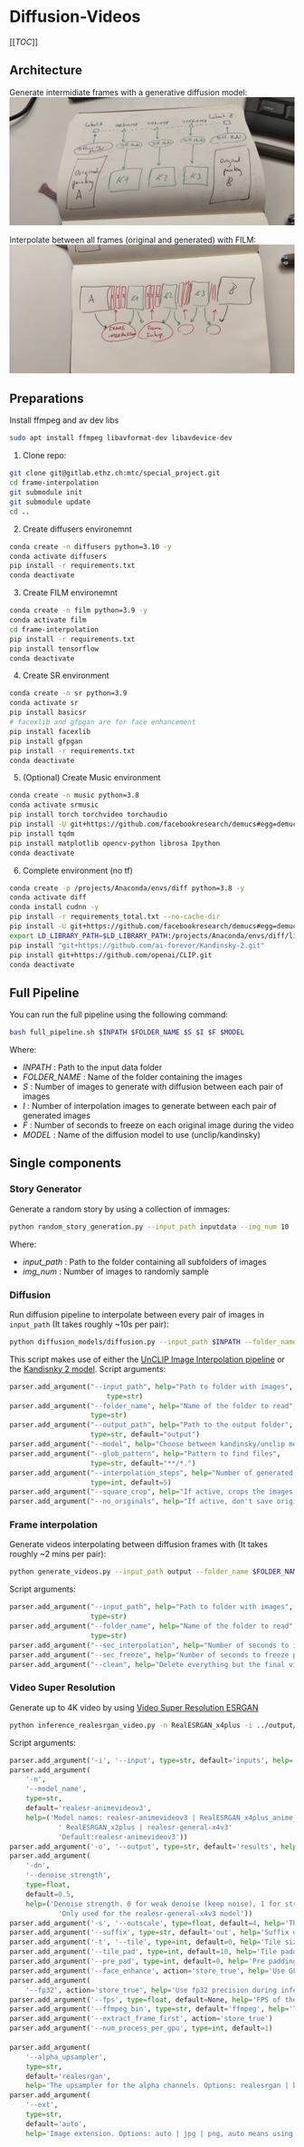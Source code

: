 # Diffusion-Videos

[[_TOC_]]

## Architecture

Generate intermidiate frames with a generative diffusion model:
![](assets/sd_interpolation.jpg)

Interpolate between all frames (original and generated) with FILM:
![](assets/frame_interpolation.jpg)



## Preparations

Install ffmpeg and av dev libs

```bash
sudo apt install ffmpeg libavformat-dev libavdevice-dev
```

1. Clone repo:
```bash
git clone git@gitlab.ethz.ch:mtc/special_project.git
cd frame-interpolation
git submodule init
git submodule update
cd ..
```

2. Create diffusers environemnt
```bash
conda create -n diffusers python=3.10 -y
conda activate diffusers
pip install -r requirements.txt
conda deactivate
```

3. Create FILM environemnt
```bash
conda create -n film python=3.9 -y
conda activate film
cd frame-interpolation
pip install -r requirements.txt
pip install tensorflow
conda deactivate
```

4. Create SR environment
```bash
conda create -n sr python=3.9
conda activate sr
pip install basicsr
# facexlib and gfpgan are for face enhancement
pip install facexlib
pip install gfpgan
pip install -r requirements.txt
conda deactivate
```

5. (Optional) Create Music environment
```bash
conda create -n music python=3.8
conda activate srmusic
pip install torch torchvideo torchaudio
pip install -U git+https://github.com/facebookresearch/demucs#egg=demucs
pip install tqdm
pip install matplotlib opencv-python librosa Ipython
conda deactivate
```

6. Complete environment (no tf)
```bash
conda create -p /projects/Anaconda/envs/diff python=3.8 -y
conda activate diff
conda install cudnn -y
pip install -r requirements_total.txt --no-cache-dir
pip install -U git+https://github.com/facebookresearch/demucs#egg=demucs
export LD_LIBRARY_PATH=$LD_LIBRARY_PATH:/projects/Anaconda/envs/diff/lib/python3.8/site-packages/tensorrt_libs
pip install "git+https://github.com/ai-forever/Kandinsky-2.git"
pip install git+https://github.com/openai/CLIP.git
conda deactivate
```

## Full Pipeline

You can run the full pipeline using the following command:
```bash
bash full_pipeline.sh $INPATH $FOLDER_NAME $S $I $F $MODEL
```
Where:
 - *INPATH* : Path to the input data folder
 - *FOLDER_NAME* : Name of the folder containing the images
 - *S* : Number of images to generate with diffusion between each pair of images
 - *I* : Number of interpolation images to generate between each pair of generated images
 - *F* : Number of seconds to freeze on each original image during the video 
 - *MODEL* : Name of the diffusion model to use (unclip/kandinsky)

## Single components
### Story Generator

Generate a random story by using a collection of immages:

```bash
python random_story_generation.py --input_path inputdata --img_num 10
```
Where:
 - *input_path* : Path to the folder containing all subfolders of images
 - *img_num* : Number of images to randomly sample
### Diffusion 

Run diffusion pipeline to interpolate between every pair of images in `input_path` (It takes roughly ~10s per pair):

```bash
python diffusion_models/diffusion.py --input_path $INPATH --folder_name $FOLDER_NAME --model $M --interpolation_steps $S 
```

This script makes use of either the [UnCLIP Image Interpolation pipeline](https://github.com/huggingface/diffusers/tree/main/examples/community#unclip-image-interpolation-pipeline) or the [Kandisnky 2 model](https://github.com/ai-forever/Kandinsky-2).
Script arguments:
```python
parser.add_argument("--input_path", help="Path to folder with images",
                        type=str)
parser.add_argument("--folder_name", help="Name of the folder to read",
                    type=str)
parser.add_argument("--output_path", help="Path to the output folder",
                    type=str, default="output")
parser.add_argument("--model", help="Choose between kandinsky/unclip model", type=str, default='unclip')
parser.add_argument("--glob_pattern", help="Pattern to find files",
                    type=str, default="**/*.") 
parser.add_argument("--interpolation_steps", help="Number of generated frames between a pair of images",
                    type=int, default=5)
parser.add_argument("--square_crop", help="If active, crops the images in a square.", action="store_true")
parser.add_argument("--no_originals", help="If active, don't save original images.", action="store_true")
```

### Frame interpolation
Generate videos interpolating between diffusion frames with (It takes roughly ~2 mins per pair):
```bash
python generate_videos.py --input_path output --folder_name $FOLDER_NAME --sec_interpolation $I --sec_freeze $F --clean
```

Script arguments:
```python
parser.add_argument("--input_path", help="Path to folder with images", default='output',
                    type=str)
parser.add_argument("--folder_name", help="Name of the folder to read",
                    type=str)
parser.add_argument("--sec_interpolation", help="Number of seconds to interpolate between images", type=int, default=10)
parser.add_argument("--sec_freeze", help="Number of seconds to freeze per original image", type=int, default=20)
parser.add_argument("--clean", help="Delete everything but the final video", action='store_true')
```

### Video Super Resolution
Generate up to 4K video by using [Video Super Resolution ESRGAN](https://github.com/saba99/Video-Super-Resolution-ESRGAN/tree/master)

```bash
python inference_realesrgan_video.py -n RealESRGAN_x4plus -i ../output/$FOLDER_NAME/final_video.mp4 -o ../output/$FOLDER_NAME/ -s $sr
```

Script arguments:
```python
parser.add_argument('-i', '--input', type=str, default='inputs', help='Input video, image or folder')
parser.add_argument(
    '-n',
    '--model_name',
    type=str,
    default='realesr-animevideov3',
    help=('Model names: realesr-animevideov3 | RealESRGAN_x4plus_anime_6B | RealESRGAN_x4plus | RealESRNet_x4plus |'
            ' RealESRGAN_x2plus | realesr-general-x4v3'
            'Default:realesr-animevideov3'))
parser.add_argument('-o', '--output', type=str, default='results', help='Output folder')
parser.add_argument(
    '-dn',
    '--denoise_strength',
    type=float,
    default=0.5,
    help=('Denoise strength. 0 for weak denoise (keep noise), 1 for strong denoise ability. '
            'Only used for the realesr-general-x4v3 model'))
parser.add_argument('-s', '--outscale', type=float, default=4, help='The final upsampling scale of the image')
parser.add_argument('--suffix', type=str, default='out', help='Suffix of the restored video')
parser.add_argument('-t', '--tile', type=int, default=0, help='Tile size, 0 for no tile during testing')
parser.add_argument('--tile_pad', type=int, default=10, help='Tile padding')
parser.add_argument('--pre_pad', type=int, default=0, help='Pre padding size at each border')
parser.add_argument('--face_enhance', action='store_true', help='Use GFPGAN to enhance face')
parser.add_argument(
    '--fp32', action='store_true', help='Use fp32 precision during inference. Default: fp16 (half precision).')
parser.add_argument('--fps', type=float, default=None, help='FPS of the output video')
parser.add_argument('--ffmpeg_bin', type=str, default='ffmpeg', help='The path to ffmpeg')
parser.add_argument('--extract_frame_first', action='store_true')
parser.add_argument('--num_process_per_gpu', type=int, default=1)

parser.add_argument(
    '--alpha_upsampler',
    type=str,
    default='realesrgan',
    help='The upsampler for the alpha channels. Options: realesrgan | bicubic')
parser.add_argument(
    '--ext',
    type=str,
    default='auto',
    help='Image extension. Options: auto | jpg | png, auto means using the same extension as inputs')
```